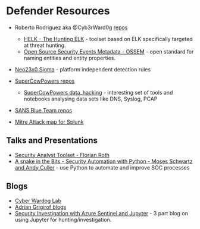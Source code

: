 # Defender Resources

- Roberto Rodriguez aka @Cyb3rWard0g [repos](https://github.com/Cyb3rWard0g?tab=repositories)
  - [HELK - The Hunting ELK](https://github.com/Cyb3rWard0g/HELK) - toolset based on ELK specifically targeted at threat hunting.
  - [Open Source Security Events Metadata - OSSEM](https://github.com/Cyb3rWard0g/OSSEM) - open standard for naming entities and entity properties.

- [Neo23x0 Sigma](https://github.com/Neo23x0/sigma) - platform independent detection rules

- [SuperCowPowers repos](https://github.com/SuperCowPowers)
  - [SuperCowPowers data_hacking](https://github.com/SuperCowPowers/data_hacking) - interesting set of tools and notebooks analysing data sets like DNS, Syslog, PCAP
- [SANS Blue Team repos](https://github.com/sans-blue-team)
- [Mitre Attack map for Splunk](https://github.com/olafhartong/ThreatHunting)

## Talks and Presentations

- [Security Analyst Toolset - Florian Roth](https://www.slideshare.net/FlorianRoth2/security-analyst-workshop-20190314)
- [A snake in the Bits - Security Automation with Python - Moses Schwartz and Andy Culler](https://www.youtube.com/watch?v=Nzcw9xolvow&list=PLPbTDk1hBo3y_yzy0ZIx_0PKlUiQ0WXG7&index=6) - use Python to automate and improve SOC processes

## Blogs

- [Cyber Wardog Lab](https://cyberwardog.blogspot.com)
- [Adrian Grigirof blogs](https://medium.com/@adriangrigorof)
- [Security Investigation with Azure Sentinel and Jupyter](https://techcommunity.microsoft.com/t5/Azure-Sentinel/Security-Investigation-with-Azure-Sentinel-and-Jupyter-Notebooks/ba-p/432921) - 3 part blog on using Jupyter for hunting/investigation.
